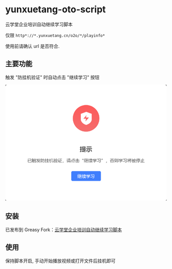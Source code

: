 # yunxuetang-oto-script

云学堂企业培训自动继续学习脚本

仅限 `http*://*.yunxuetang.cn/o2o/*/playinfo* `

使用前请确认 url 是否符合.

## 主要功能

触发 "防挂机验证" 时自动点击 "继续学习" 按钮

![已触发防挂机验证](assets/alert.png)

## 安装

已发布到 Greasy Fork：[云学堂企业培训自动继续学习脚本](https://greasyfork.org/zh-CN/scripts/503822)

## 使用

保持脚本开启, 手动开始播放视频或打开文件后挂机即可
